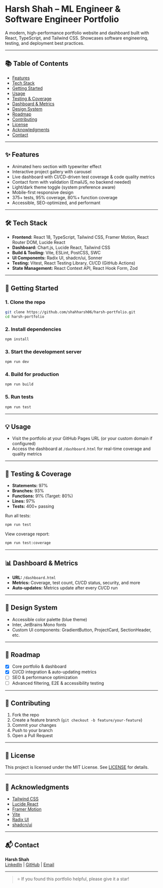 # Harsh Shah – ML Engineer & Software Engineer Portfolio

A modern, high-performance portfolio website and dashboard built with React, TypeScript, and Tailwind CSS. Showcases software engineering, testing, and deployment best practices.

---

## 📚 Table of Contents

- [Features](#features)
- [Tech Stack](#tech-stack)
- [Getting Started](#getting-started)
- [Usage](#usage)
- [Testing & Coverage](#testing--coverage)
- [Dashboard & Metrics](#dashboard--metrics)
- [Design System](#design-system)
- [Roadmap](#roadmap)
- [Contributing](#contributing)
- [License](#license)
- [Acknowledgments](#acknowledgments)
- [Contact](#contact)

---

## ✨ Features

- Animated hero section with typewriter effect
- Interactive project gallery with carousel
- Live dashboard with CI/CD-driven test coverage & code quality metrics
- Contact form with validation (EmailJS, no backend needed)
- Light/dark theme toggle (system preference aware)
- Mobile-first responsive design
- 375+ tests, 95% coverage, 80%+ function coverage
- Accessible, SEO-optimized, and performant

---

## 🛠️ Tech Stack

- **Frontend:** React 18, TypeScript, Tailwind CSS, Framer Motion, React Router DOM, Lucide React
- **Dashboard:** Chart.js, Lucide React, Tailwind CSS
- **Build & Tooling:** Vite, ESLint, PostCSS, SWC
- **UI Components:** Radix UI, shadcn/ui, Sonner
- **Testing:** Vitest, React Testing Library, CI/CD (GitHub Actions)
- **State Management:** React Context API, React Hook Form, Zod

---

## 🚀 Getting Started

### 1. Clone the repo

```bash
git clone https://github.com/shahharsh06/harsh-portfolio.git
cd harsh-portfolio
```

### 2. Install dependencies

```bash
npm install
```

### 3. Start the development server

```bash
npm run dev
```

### 4. Build for production

```bash
npm run build
```

### 5. Run tests

```bash
npm run test
```

---

## 💡 Usage

- Visit the portfolio at your GitHub Pages URL (or your custom domain if configured)
- Access the dashboard at `/dashboard.html` for real-time coverage and quality metrics

---

## 🧪 Testing & Coverage

- **Statements:** 97%
- **Branches:** 93%
- **Functions:** 91% (Target: 80%)
- **Lines:** 97%
- **Tests:** 400+ passing

Run all tests:
```bash
npm run test
```

View coverage report:
```bash
npm run test:coverage
```

---

## 📊 Dashboard & Metrics

- **URL:** `/dashboard.html`
- **Metrics:** Coverage, test count, CI/CD status, security, and more
- **Auto-updates:** Metrics update after every CI/CD run

---

## 🎨 Design System

- Accessible color palette (blue theme)
- Inter, JetBrains Mono fonts
- Custom UI components: GradientButton, ProjectCard, SectionHeader, etc.

---

## 🔄 Roadmap

- [x] Core portfolio & dashboard
- [x] CI/CD integration & auto-updating metrics
- [ ] SEO & performance optimization
- [ ] Advanced filtering, E2E & accessibility testing

---

## 🤝 Contributing

1. Fork the repo
2. Create a feature branch (`git checkout -b feature/your-feature`)
3. Commit your changes
4. Push to your branch
5. Open a Pull Request

---

## 📄 License

This project is licensed under the MIT License. See [LICENSE](LICENSE) for details.

---

## 🙏 Acknowledgments

- [Tailwind CSS](https://tailwindcss.com/)
- [Lucide React](https://lucide.dev/)
- [Framer Motion](https://www.framer.com/motion/)
- [Vite](https://vitejs.dev/)
- [Radix UI](https://www.radix-ui.com/)
- [shadcn/ui](https://ui.shadcn.com/)

---

## 📬 Contact

**Harsh Shah**  
[LinkedIn](https://www.linkedin.com/in/shahharsh06/) | [GitHub](https://github.com/shahharsh06) | [Email](mailto:harsh.edu2@gmail.com)

---

> ⭐ If you found this portfolio helpful, please give it a star!
